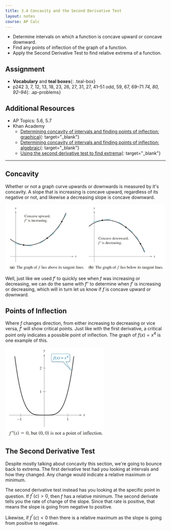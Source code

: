 ```yaml
---
title: 3.4 Concavity and the Second Derivative Test
layout: notes
course: AP Calc
---
```


- Determine intervals on which a function is concave upward or concave downward.
- Find any points of inflection of the graph of a function.
- Apply the Second Derivative Test to find relative extrema of a function.

## Assignment

- **Vocabulary** and **teal boxes**{: .teal-box}
- p242 3, 7, 12, 13, 18, 23, 26, 27, 31, 27, 41–51 odd, 59, 67, 69–71 *74, 80, 92–94*{: .ap-problems}

## Additional Resources

- AP Topics: 5.6, 5.7
- Khan Academy
  - [Determining concavity of intervals and finding points of inflection: graphical](https://www.khanacademy.org/math/ap-calculus-ab/ab-diff-analytical-applications-new/ab-5-6a/v/concavity-concave-upwards-and-concave-downwards-intervals){: target="_blank"}
  - [Determining concavity of intervals and finding points of inflection: algebraic](https://www.khanacademy.org/math/ap-calculus-ab/ab-diff-analytical-applications-new/ab-5-6b/v/analyzing-concavity-algebraically){: target="_blank"}
  - [Using the second derivative test to find extrema](https://www.khanacademy.org/math/ap-calculus-ab/ab-diff-analytical-applications-new/ab-5-7/v/second-derivative-test){: target="_blank"}

---

## Concavity

Whether or not a graph curve upwards or downwards is measured by it's concavity. A slope that is increasing is concave upward, regardless of its negative or not, and likewise a decreasing slope is concave downward.

![Concavity up versus down](./img/3.4-concavity.png)

Well, just like we used $f'$ to quickly see when $f$ was increasing or decreasing, we can do the same with $f''$ to determine when $f'$ is increasing or decreasing, which will in turn let us know if $f$ is concave upward or downward.

## Points of Inflection

Where $f$ changes direction, from either increasing to decreasing or vice versa, $f'$ will show critical points. Just like with the first derivative, a critical point only indicates a possible point of inflection. The graph of $f(x)=x^4$ is one example of this.

![No inflection point](./img/3.4-false-inflection.png)

## The Second Derivative Test

Despite mostly talking about concavity this section, we're going to bounce back to extrema. The first derivative test had you looking at intervals and how they changed. Any change would indicate a relative maximum or minimum.

The second derivative test instead has you looking at the specific point in question. If $f^{\prime\prime}(c) > 0$, then $f$ has a relative minimum. The second derivate tells you the rate of change of the slope. Since that rate is positive, that means the slope is going from negative to positive.

Likewise, if $f^{\prime\prime}(c) < 0$ then there is a relative maximum as the slope is going from positive to negative.
